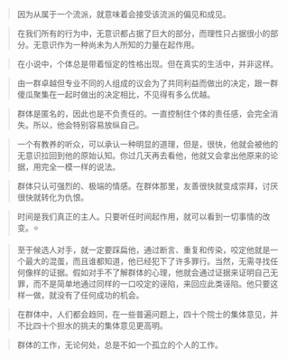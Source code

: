 > 因为从属于一个流派，就意味着会接受该流派的偏见和成见。

> 在我们所有的行为中，无意识都占据了巨大的部分，而理性只占据很小的部分。无意识作为一种尚未为人所知的力量在起作用。

> 在小说中，个体总是带着恒定的性格出现。但在真实的生活中，并非这样。

> 由一群卓越但专业不同的人组成的议会为了共同利益而做出的决定，跟一群傻瓜聚集在一起时做出的决定相比，不见得有多么优越。

> 群体是匿名的，因此也是不负责任的。一直控制住个体的责任感，会完全消失。所以，他会特别容易放纵自己。

> 一个有教养的听众，可以承认一种明显的道理，但是，很快，他就会被他的无意识拉回到他的原始认知。你过几天再去看他，他就又会拿出他原来的论据，用完全一模一样的说法。

> 群体只认可强烈的、极端的情感。在群体那里，友善很快就变成崇拜，讨厌很快就转化为仇恨。

> 时间是我们真正的主人。只要听任时间起作用，就可以看到一切事情的改变。⭐

> 至于候选人对手，就一定要踩扁他，通过断言、重复和传染，咬定他就是一个最大的混蛋，而且谁都知道，他已经犯下了许多罪行。当然，无需寻找任何像样的证据。假如对手不了解群体的心理，他就会通过证据来证明自己无罪，而不是简单地通过同样的一口咬定的诬陷，来回应此类诬陷。他只要这样一做，就没有了任何成功的机会。

> 在群体中，人们都会趋同，在一些普遍问题上，四十个院士的集体意见，并不比四十个担水的挑夫的集体意见更高明。

> 群体的工作，无论何处，总是不如一个孤立的个人的工作。